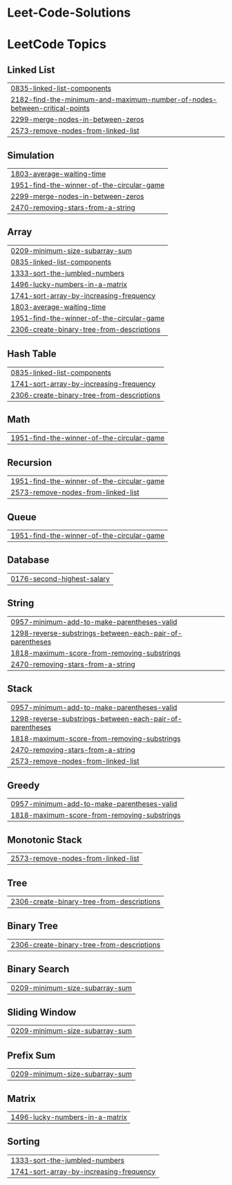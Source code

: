# Leet-Code-Solutions
<!---LeetCode Topics Start-->
# LeetCode Topics
## Linked List
|  |
| ------- |
| [0835-linked-list-components](https://github.com/maulik8789/Leet-Code-Solutions/tree/master/0835-linked-list-components) |
| [2182-find-the-minimum-and-maximum-number-of-nodes-between-critical-points](https://github.com/maulik8789/Leet-Code-Solutions/tree/master/2182-find-the-minimum-and-maximum-number-of-nodes-between-critical-points) |
| [2299-merge-nodes-in-between-zeros](https://github.com/maulik8789/Leet-Code-Solutions/tree/master/2299-merge-nodes-in-between-zeros) |
| [2573-remove-nodes-from-linked-list](https://github.com/maulik8789/Leet-Code-Solutions/tree/master/2573-remove-nodes-from-linked-list) |
## Simulation
|  |
| ------- |
| [1803-average-waiting-time](https://github.com/maulik8789/Leet-Code-Solutions/tree/master/1803-average-waiting-time) |
| [1951-find-the-winner-of-the-circular-game](https://github.com/maulik8789/Leet-Code-Solutions/tree/master/1951-find-the-winner-of-the-circular-game) |
| [2299-merge-nodes-in-between-zeros](https://github.com/maulik8789/Leet-Code-Solutions/tree/master/2299-merge-nodes-in-between-zeros) |
| [2470-removing-stars-from-a-string](https://github.com/maulik8789/Leet-Code-Solutions/tree/master/2470-removing-stars-from-a-string) |
## Array
|  |
| ------- |
| [0209-minimum-size-subarray-sum](https://github.com/maulik8789/Leet-Code-Solutions/tree/master/0209-minimum-size-subarray-sum) |
| [0835-linked-list-components](https://github.com/maulik8789/Leet-Code-Solutions/tree/master/0835-linked-list-components) |
| [1333-sort-the-jumbled-numbers](https://github.com/maulik8789/Leet-Code-Solutions/tree/master/1333-sort-the-jumbled-numbers) |
| [1496-lucky-numbers-in-a-matrix](https://github.com/maulik8789/Leet-Code-Solutions/tree/master/1496-lucky-numbers-in-a-matrix) |
| [1741-sort-array-by-increasing-frequency](https://github.com/maulik8789/Leet-Code-Solutions/tree/master/1741-sort-array-by-increasing-frequency) |
| [1803-average-waiting-time](https://github.com/maulik8789/Leet-Code-Solutions/tree/master/1803-average-waiting-time) |
| [1951-find-the-winner-of-the-circular-game](https://github.com/maulik8789/Leet-Code-Solutions/tree/master/1951-find-the-winner-of-the-circular-game) |
| [2306-create-binary-tree-from-descriptions](https://github.com/maulik8789/Leet-Code-Solutions/tree/master/2306-create-binary-tree-from-descriptions) |
## Hash Table
|  |
| ------- |
| [0835-linked-list-components](https://github.com/maulik8789/Leet-Code-Solutions/tree/master/0835-linked-list-components) |
| [1741-sort-array-by-increasing-frequency](https://github.com/maulik8789/Leet-Code-Solutions/tree/master/1741-sort-array-by-increasing-frequency) |
| [2306-create-binary-tree-from-descriptions](https://github.com/maulik8789/Leet-Code-Solutions/tree/master/2306-create-binary-tree-from-descriptions) |
## Math
|  |
| ------- |
| [1951-find-the-winner-of-the-circular-game](https://github.com/maulik8789/Leet-Code-Solutions/tree/master/1951-find-the-winner-of-the-circular-game) |
## Recursion
|  |
| ------- |
| [1951-find-the-winner-of-the-circular-game](https://github.com/maulik8789/Leet-Code-Solutions/tree/master/1951-find-the-winner-of-the-circular-game) |
| [2573-remove-nodes-from-linked-list](https://github.com/maulik8789/Leet-Code-Solutions/tree/master/2573-remove-nodes-from-linked-list) |
## Queue
|  |
| ------- |
| [1951-find-the-winner-of-the-circular-game](https://github.com/maulik8789/Leet-Code-Solutions/tree/master/1951-find-the-winner-of-the-circular-game) |
## Database
|  |
| ------- |
| [0176-second-highest-salary](https://github.com/maulik8789/Leet-Code-Solutions/tree/master/0176-second-highest-salary) |
## String
|  |
| ------- |
| [0957-minimum-add-to-make-parentheses-valid](https://github.com/maulik8789/Leet-Code-Solutions/tree/master/0957-minimum-add-to-make-parentheses-valid) |
| [1298-reverse-substrings-between-each-pair-of-parentheses](https://github.com/maulik8789/Leet-Code-Solutions/tree/master/1298-reverse-substrings-between-each-pair-of-parentheses) |
| [1818-maximum-score-from-removing-substrings](https://github.com/maulik8789/Leet-Code-Solutions/tree/master/1818-maximum-score-from-removing-substrings) |
| [2470-removing-stars-from-a-string](https://github.com/maulik8789/Leet-Code-Solutions/tree/master/2470-removing-stars-from-a-string) |
## Stack
|  |
| ------- |
| [0957-minimum-add-to-make-parentheses-valid](https://github.com/maulik8789/Leet-Code-Solutions/tree/master/0957-minimum-add-to-make-parentheses-valid) |
| [1298-reverse-substrings-between-each-pair-of-parentheses](https://github.com/maulik8789/Leet-Code-Solutions/tree/master/1298-reverse-substrings-between-each-pair-of-parentheses) |
| [1818-maximum-score-from-removing-substrings](https://github.com/maulik8789/Leet-Code-Solutions/tree/master/1818-maximum-score-from-removing-substrings) |
| [2470-removing-stars-from-a-string](https://github.com/maulik8789/Leet-Code-Solutions/tree/master/2470-removing-stars-from-a-string) |
| [2573-remove-nodes-from-linked-list](https://github.com/maulik8789/Leet-Code-Solutions/tree/master/2573-remove-nodes-from-linked-list) |
## Greedy
|  |
| ------- |
| [0957-minimum-add-to-make-parentheses-valid](https://github.com/maulik8789/Leet-Code-Solutions/tree/master/0957-minimum-add-to-make-parentheses-valid) |
| [1818-maximum-score-from-removing-substrings](https://github.com/maulik8789/Leet-Code-Solutions/tree/master/1818-maximum-score-from-removing-substrings) |
## Monotonic Stack
|  |
| ------- |
| [2573-remove-nodes-from-linked-list](https://github.com/maulik8789/Leet-Code-Solutions/tree/master/2573-remove-nodes-from-linked-list) |
## Tree
|  |
| ------- |
| [2306-create-binary-tree-from-descriptions](https://github.com/maulik8789/Leet-Code-Solutions/tree/master/2306-create-binary-tree-from-descriptions) |
## Binary Tree
|  |
| ------- |
| [2306-create-binary-tree-from-descriptions](https://github.com/maulik8789/Leet-Code-Solutions/tree/master/2306-create-binary-tree-from-descriptions) |
## Binary Search
|  |
| ------- |
| [0209-minimum-size-subarray-sum](https://github.com/maulik8789/Leet-Code-Solutions/tree/master/0209-minimum-size-subarray-sum) |
## Sliding Window
|  |
| ------- |
| [0209-minimum-size-subarray-sum](https://github.com/maulik8789/Leet-Code-Solutions/tree/master/0209-minimum-size-subarray-sum) |
## Prefix Sum
|  |
| ------- |
| [0209-minimum-size-subarray-sum](https://github.com/maulik8789/Leet-Code-Solutions/tree/master/0209-minimum-size-subarray-sum) |
## Matrix
|  |
| ------- |
| [1496-lucky-numbers-in-a-matrix](https://github.com/maulik8789/Leet-Code-Solutions/tree/master/1496-lucky-numbers-in-a-matrix) |
## Sorting
|  |
| ------- |
| [1333-sort-the-jumbled-numbers](https://github.com/maulik8789/Leet-Code-Solutions/tree/master/1333-sort-the-jumbled-numbers) |
| [1741-sort-array-by-increasing-frequency](https://github.com/maulik8789/Leet-Code-Solutions/tree/master/1741-sort-array-by-increasing-frequency) |
<!---LeetCode Topics End-->